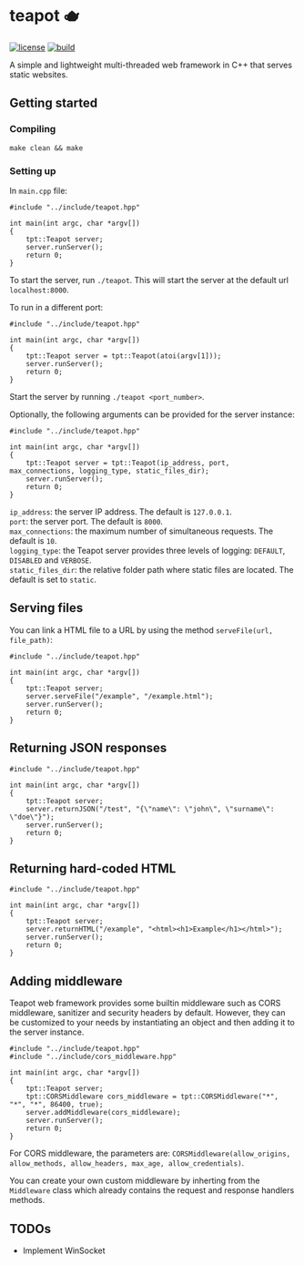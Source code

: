 # teapot 🫖

[![license](https://img.shields.io/badge/license-GPL-green)](https://raw.githubusercontent.com/araujo88/teapot/main/LICENSE)
[![build](https://github.com/araujo88/teapot/actions/workflows/c-cpp.yaml/badge.svg?branch=main)](https://github.com/araujo88/teapot/actions/workflows/c-cpp.yaml)

A simple and lightweight multi-threaded web framework in C++ that serves static websites.

## Getting started

### Compiling

`make clean && make`

### Setting up

In `main.cpp` file:

```
#include "../include/teapot.hpp"

int main(int argc, char *argv[])
{
    tpt::Teapot server;
    server.runServer();
    return 0;
}
```

To start the server, run `./teapot`. This will start the server at the default url `localhost:8000`.

To run in a different port:

```
#include "../include/teapot.hpp"

int main(int argc, char *argv[])
{
    tpt::Teapot server = tpt::Teapot(atoi(argv[1]));
    server.runServer();
    return 0;
}

```

Start the server by running `./teapot <port_number>`.

Optionally, the following arguments can be provided for the server instance:

```
#include "../include/teapot.hpp"

int main(int argc, char *argv[])
{
    tpt::Teapot server = tpt::Teapot(ip_address, port, max_connections, logging_type, static_files_dir);
    server.runServer();
    return 0;
}

```

`ip_address`: the server IP address. The default is `127.0.0.1`. <br>
`port`: the server port. The default is `8000`. <br>
`max_connections`: the maximum number of simultaneous requests. The default is `10`. <br>
`logging_type`: the Teapot server provides three levels of logging: `DEFAULT`, `DISABLED` and `VERBOSE`. <br>
`static_files_dir`: the relative folder path where static files are located. The default is set to `static`. <br>

## Serving files

You can link a HTML file to a URL by using the method `serveFile(url, file_path)`:

```
#include "../include/teapot.hpp"

int main(int argc, char *argv[])
{
    tpt::Teapot server;
    server.serveFile("/example", "/example.html");
    server.runServer();
    return 0;
}
```

## Returning JSON responses

```
#include "../include/teapot.hpp"

int main(int argc, char *argv[])
{
    tpt::Teapot server;
    server.returnJSON("/test", "{\"name\": \"john\", \"surname\": \"doe\"}");
    server.runServer();
    return 0;
}
```

## Returning hard-coded HTML

```
#include "../include/teapot.hpp"

int main(int argc, char *argv[])
{
    tpt::Teapot server;
    server.returnHTML("/example", "<html><h1>Example</h1></html>");
    server.runServer();
    return 0;
}
```

## Adding middleware

Teapot web framework provides some builtin middleware such as CORS middleware, sanitizer and security headers by default. However, they can be customized to your needs by instantiating an object and then adding it to the server instance.

```
#include "../include/teapot.hpp"
#include "../include/cors_middleware.hpp"

int main(int argc, char *argv[])
{
    tpt::Teapot server;
    tpt::CORSMiddleware cors_middleware = tpt::CORSMiddleware("*", "*", "*", 86400, true);
    server.addMiddleware(cors_middleware);
    server.runServer();
    return 0;
}
```

For CORS middleware, the parameters are: `CORSMiddleware(allow_origins, allow_methods, allow_headers, max_age, allow_credentials)`.

You can create your own custom middleware by inherting from the `Middleware` class which already contains the request and response handlers methods.

## TODOs

- Implement WinSocket
